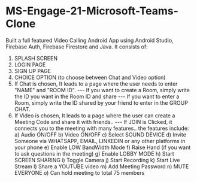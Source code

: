 # MS-Engage-21-Microsoft-Teams-Clone

Built a full featured Video Calling Android App using Android Studio, Firebase Auth, Firebase Firestore and Java. 
It consists of:
1. SPLASH SCREEN
2. LOGIN PAGE
3. SIGN UP PAGE
4. CHOICE OPTION (to choose between Chat and Video option)
5. If Chat is chosen, 
   It leads to a page where the user needs to enter "NAME" and "ROOM ID".
  --- If you want to create a Room, simply write the ID you want in the Room ID and share
  --- If you want to enter a Room, simply write the ID shared by your friend to enter in the GROUP CHAT.
6. If Video is chosen, 
   It leads to a page where the user can create a Meeting Code and share it with friends..
  --- If JOIN is Clicked, it connects you to the meeting with many features..
      the features include:
      a) Audio ON/OFF
      b) Video ON/OFF
      c) Select SOUND DEVICE
      d) Invite Someone via WHATSAPP, EMAIL, LINKEDIN or any other platforms in your phone
      e) Enable LOW BandWidth Mode
      f) Raise Hand (if you want to ask questions in the meeting)
      g) Enable LOBBY MODE
      h) Start SCREEN SHARING
      i) Toggle Camera
      j) Start Recording
      k) Start Live Stream
      l) Share a YOUTUBE video
      m) Add Meeting Password
      n) MUTE EVERYONE
      o) Can hold meeting to total 75 members
